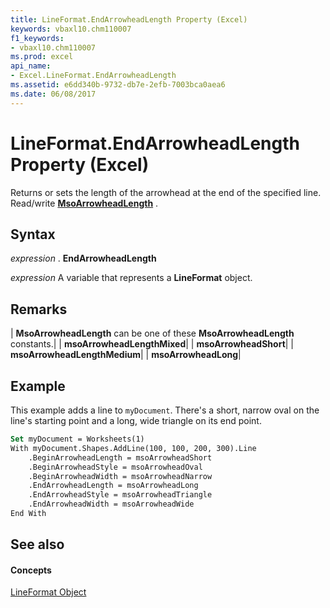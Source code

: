 ```yaml
---
title: LineFormat.EndArrowheadLength Property (Excel)
keywords: vbaxl10.chm110007
f1_keywords:
- vbaxl10.chm110007
ms.prod: excel
api_name:
- Excel.LineFormat.EndArrowheadLength
ms.assetid: e6dd340b-9732-db7e-2efb-7003bca0aea6
ms.date: 06/08/2017
---
```



# LineFormat.EndArrowheadLength Property (Excel)

Returns or sets the length of the arrowhead at the end of the specified line. Read/write  **[MsoArrowheadLength](http://msdn.microsoft.com/library/e39957f3-ffdd-17fe-dc60-1c3f8c5b14ce%28Office.15%29.aspx)** .


## Syntax

 _expression_ . **EndArrowheadLength**

 _expression_ A variable that represents a **LineFormat** object.


## Remarks





| **MsoArrowheadLength** can be one of these **MsoArrowheadLength** constants.|
| **msoArrowheadLengthMixed**|
| **msoArrowheadShort**|
| **msoArrowheadLengthMedium**|
| **msoArrowheadLong**|

## Example

This example adds a line to  `myDocument`. There's a short, narrow oval on the line's starting point and a long, wide triangle on its end point.


```vb
Set myDocument = Worksheets(1) 
With myDocument.Shapes.AddLine(100, 100, 200, 300).Line 
    .BeginArrowheadLength = msoArrowheadShort 
    .BeginArrowheadStyle = msoArrowheadOval 
    .BeginArrowheadWidth = msoArrowheadNarrow 
    .EndArrowheadLength = msoArrowheadLong 
    .EndArrowheadStyle = msoArrowheadTriangle 
    .EndArrowheadWidth = msoArrowheadWide 
End With
```


## See also


#### Concepts


[LineFormat Object](Excel.LineFormat.md)

